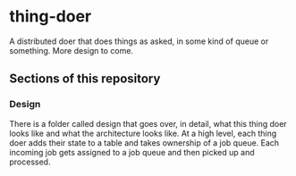 # thing-doer

A distributed doer that does things as asked, in some kind of queue or something. More design to come.

## Sections of this repository

### Design

There is a folder called design that goes over, in detail, what this thing doer looks like and what the architecture looks like. At a high level, each thing doer adds their state to a table and takes ownership of a job queue. Each incoming job gets assigned to a job queue and then picked up and processed.
